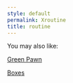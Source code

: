 ```yaml
---
style: default
permalink: Xroutine
title: routine
---
```

You may also like:

[Green Pawn](http://scp-wiki.net/green-pawn)

[Boxes](http://scp-wiki.net/boxes)
